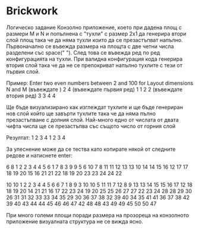 # Brickwork
Логическо задание
Конзолно приложение, което при дадена площ с размери М и N и попълнена с "тухли" с размер 2x1 да генерира втори слой площ
така че да няма тухли които да се презастъпват напълно. Първоначално се въвежда размера на площта с две четни числа разделени със space(" ").
След това се въвежда ред по ред конфигурацията на тухли. При валидна конфигурация кода генерира втория слой така че да не се препокриват напълно
тухлите с тези от първия слой.

Пример:
Enter two even numbers between 2 and 100 for Layout dimensions N and M
(въвеждате )            2 4
(въвеждате първия ред)  1 1 2 2
(въвеждате втория ред)  3 3 4 4

Ще бъде визуализирано как изглеждат тухлите и ще бъде генериран нов слой който ще завърти тухлите така че да няма пълно презастъпване с долния слой.
Най-много едно от числата от двата чифта числа ще се презастъпва със същото число от горния слой

Резултат:               1 2 3 4
                        1 2 3 4

За улеснение може да се тества като копирате някой от следните редове и натиснете enter:

6 8
1 2 2 3 4 4 5 6
1 7 8 3 9 9 5 6
10 7 8 11 11 12 13 13
10 14 14 15 16 12 17 17
18 19 20 15 16 21 21 22
18 19 20 23 23 24 24 22

10 10
1 2 2 3 4 4 5 6 6 7
1 8 9 3 10 10 5 11 11 7
12 8 9 13 13 14 15 15 16 17
12 18 18 19 20 14 21 21 16 17
22 23 24 19 20 25 25 26 27 27
22 23 24 28 28 29 30 26 31 31
32 33 33 34 35 29 30 36 37 38
32 39 40 34 35 41 41 36 37 38
42 39 40 43 44 44 45 46 46 47
42 48 48 43 49 49 45 50 50 47

При много големи площи поради размера на прозореца на конзолното приложение визуалната структура не се вижда ясно.
